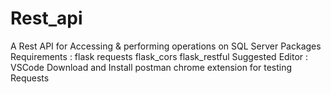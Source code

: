 # Rest_api
A Rest API for Accessing &amp; performing operations on SQL Server 
Packages Requirements :
      flask
      requests
      flask_cors
      flask_restful
Suggested Editor : VSCode
Download and Install postman chrome extension for testing Requests
      
